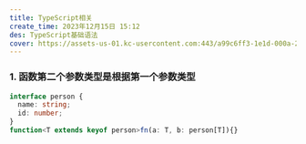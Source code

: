```yaml
---
title: TypeScript相关
create_time: 2023年12月15日 15:12
des: TypeScript基础语法
cover: https://assets-us-01.kc-usercontent.com:443/a99c6ff3-1e1d-000a-2573-c93dfb21cf6e/5900325b-5bee-44dc-828f-988078a63472/cover.jpg
---
```



### 1. 函数第二个参数类型是根据第一个参数类型

```ts
interface person {
  name: string;
  id: number;
}
function<T extends keyof person>fn(a: T, b: person[T]){}
```
